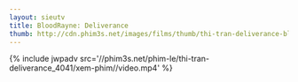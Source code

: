 ```yaml
---
layout: sieutv
title: BloodRayne: Deliverance
thumb: http://cdn.phim3s.net/images/films/thumb/thi-tran-deliverance-bloodrayne-deliverance-2007.jpg
---
```

{% include jwpadv src='//phim3s.net/phim-le/thi-tran-deliverance_4041/xem-phim//video.mp4' %}
